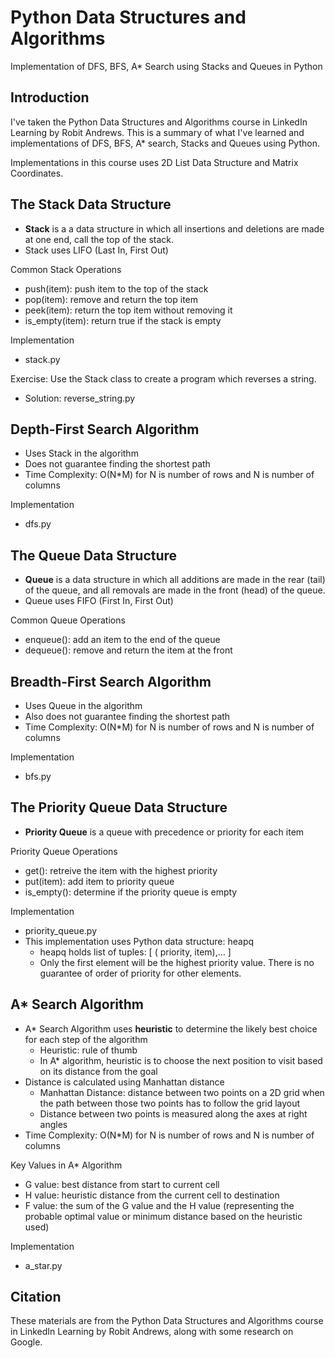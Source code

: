 # Python Data Structures and Algorithms
Implementation of DFS, BFS, A* Search using Stacks and Queues in Python


## Introduction
I've taken the Python Data Structures and Algorithms course in LinkedIn Learning by Robit Andrews. This is a summary of what I've learned and implementations of DFS, BFS, A* search, Stacks and Queues using Python. 

Implementations in this course uses 2D List Data Structure and Matrix Coordinates.

## The Stack Data Structure
- **Stack** is a a data structure in which all insertions and deletions are made at one end, call the top of the stack.
- Stack uses LIFO (Last In, First Out)

Common Stack Operations
- push(item): push item to the top of the stack
- pop(item): remove and return the top item
- peek(item): return the top item without removing it
- is_empty(item): return true if the stack is empty

Implementation
- stack.py

Exercise: Use the Stack class to create a program which reverses a string.
- Solution: reverse_string.py 

## Depth-First Search Algorithm
- Uses Stack in the algorithm
- Does not guarantee finding the shortest path
- Time Complexity: O(N*M) for N is number of rows and N is number of columns

Implementation
- dfs.py

## The Queue Data Structure
- **Queue** is a data structure in which all additions are made in the rear (tail) of the queue, and all removals are made in the front (head) of the queue.
- Queue uses FIFO (First In, First Out)

Common Queue Operations
- enqueue(): add an item to the end of the queue
- dequeue(): remove and return the item at the front

## Breadth-First Search Algorithm
- Uses Queue in the algorithm
- Also does not guarantee finding the shortest path
- Time Complexity: O(N*M) for N is number of rows and N is number of columns

Implementation
- bfs.py

## The Priority Queue Data Structure
- **Priority Queue** is a queue with precedence or priority for each item

Priority Queue Operations
- get(): retreive the item with the highest priority
- put(item): add item to priority queue
- is_empty(): determine if the priority queue is empty

Implementation
- priority_queue.py
- This implementation uses Python data structure: heapq
  - heapq holds list of tuples: [ ( priority, item),... ]
  - Only the first element will be the highest priority value. There is no guarantee of order of priority for other elements.
  
## A* Search Algorithm
- A* Search Algorithm uses **heuristic** to determine the likely best choice for each step of the algorithm
  - Heuristic: rule of thumb
  - In A* algorithm, heuristic is to choose the next position to visit based on its distance from the goal
- Distance is calculated using Manhattan distance
  - Manhattan Distance: distance between two points on a 2D grid when the path between those two points has to follow the grid layout
  - Distance between two points is measured along the axes at right angles
- Time Complexity: O(N*M) for N is number of rows and N is number of columns

Key Values in A* Algorithm
- G value: best distance from start to current cell
- H value: heuristic distance from the current cell to destination
- F value: the sum of the G value and the H value (representing the probable optimal value or minimum distance based on the heuristic used)

Implementation
- a_star.py


## Citation
These materials are from the Python Data Structures and Algorithms course in LinkedIn Learning by Robit Andrews, along with some research on Google.
